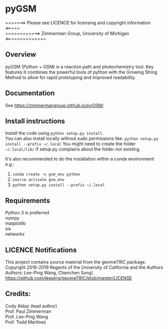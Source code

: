 # pyGSM

=======> Please see LICENCE for licensing and copyright information <===== \
============> Zimmerman Group, University of Michigan  <==============

## Overview
pyGSM (Python + GSM) is a reaction path and photochemistry tool. 
Key features
It combines the powerful tools of python with the Growing String Method to allow for rapid prototyping and improved
readability.

## Documentation
See https://zimmermangroup.github.io/pyGSM/


## Install instructions

Install the code using `python setup.py install`.\
You can also install locally without sudo permissions like:
`python setup.py install --prefix ~/.local`
You might need to create the folder `~/.local/lib/` if setup.py complains about the folder not existing.

It's also recommended to do the installation within a conda environment e.g.:
   1. `conda create -n gsm_env python`
   2. `source activate gsm_env`
   3. `python setup.py install --prefix ~/.local`


## Requirements 
Python 3 is preferred\
numpy\
matplotlib\
six\
networkx


## LICENCE Notifications
This project contains source material from the geomeTRIC package.\
Copyright 2016-2019 Regents of the University of California and the Authors\
Authors: Lee-Ping Wang, Chenchen Song\ 
https://github.com/leeping/geomeTRIC/blob/master/LICENSE


## Credits: 
Cody Aldaz (lead author) \
Prof. Paul Zimmerman \
Prof. Lee-Ping Wang \
Prof. Todd Martinez
